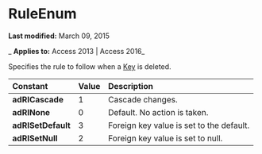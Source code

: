 
# RuleEnum

 **Last modified:** March 09, 2015

 _ **Applies to:** Access 2013 | Access 2016_



Specifies the rule to follow when a [Key](727198ec-57d2-7766-790c-370beb931de6.md) is deleted.


|**Constant**|**Value**|**Description**|
|:-----|:-----|:-----|
|**adRICascade**|1|Cascade changes.|
|**adRINone**|0|Default. No action is taken.|
|**adRISetDefault**|3|Foreign key value is set to the default.|
|**adRISetNull**|2|Foreign key value is set to null.|
